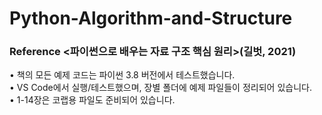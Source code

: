 # Python-Algorithm-and-Structure

### Reference <파이썬으로 배우는 자료 구조 핵심 원리>(길벗, 2021)

•	책의 모든 예제 코드는 파이썬 3.8 버전에서 테스트했습니다. </br>
•	VS Code에서 실행/테스트했으며, 장별 폴더에 예제 파일들이 정리되어 있습니다. </br>
•	1-14장은 코랩용 파일도 준비되어 있습니다.</br>

